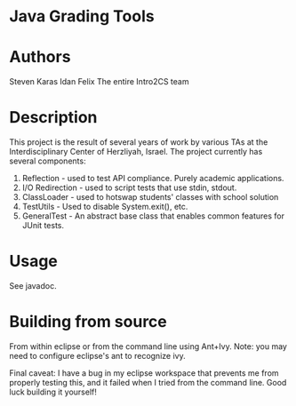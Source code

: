 Java Grading Tools
===========================================================

Authors
===========================================================
Steven Karas
Idan Felix
The entire Intro2CS team


Description
===========================================================
This project is the result of several years of work by various TAs at the Interdisciplinary Center
of Herzliyah, Israel. The project currently has several components:

1. Reflection - used to test API compliance. Purely academic applications.
2. I/O Redirection - used to script tests that use stdin, stdout.
3. ClassLoader - used to hotswap students' classes with school solution
4. TestUtils - Used to disable System.exit(), etc.
5. GeneralTest - An abstract base class that enables common features for JUnit tests. 


Usage
===========================================================
See javadoc.


Building from source
===========================================================
From within eclipse or from the command line using Ant+Ivy.
Note: you may need to configure eclipse's ant to recognize ivy.

Final caveat: I have a bug in my eclipse workspace that prevents me from properly testing this,
and it failed when I tried from the command line. Good luck building it yourself!